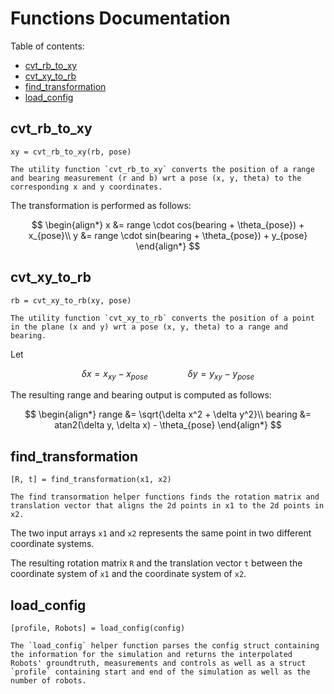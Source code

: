 # Functions Documentation
Table of contents:
- [cvt_rb_to_xy](#cvt_rb_to_xy) 
- [cvt_xy_to_rb](#cvt_xy_to_rb)
- [find_transformation](#find_transformation)
- [load_config](#load_config)


## cvt_rb_to_xy

`xy = cvt_rb_to_xy(rb, pose)`
	
	The utility function `cvt_rb_to_xy` converts the position of a range and bearing measurement (r and b) wrt a pose (x, y, theta) to the corresponding x and y coordinates.

The transformation is performed as follows:

$$
\begin{align*}
x &= range \cdot cos(bearing + \theta_{pose}) + x_{pose}\\
y &= range \cdot sin(bearing + \theta_{pose}) + y_{pose}
\end{align*}
$$

## cvt_xy_to_rb

`rb = cvt_xy_to_rb(xy, pose)`
	
	The utility function `cvt_xy_to_rb` converts the position of a point in the plane (x and y) wrt a pose (x, y, theta) to a range and bearing.


Let

$$
\delta x = x_{xy} - x_{pose} \qquad\qquad \delta y = y_{xy} - y_{pose}
$$

The resulting range and bearing output is computed as follows:

$$
\begin{align*}
range &= \sqrt{\delta x^2 + \delta y^2}\\
bearing &= atan2(\delta y, \delta x) - \theta_{pose}
\end{align*}
$$

## find_transformation

`[R, t] = find_transformation(x1, x2)`

	The find transormation helper functions finds the rotation matrix and translation vector that aligns the 2d points in x1 to the 2d points in x2.

The two input arrays `x1` and `x2` represents the same point in two different coordinate systems.

The resulting rotation matrix `R` and the translation vector `t` between the coordinate system of `x1` and the coordinate system of `x2`.


## load_config

`[profile, Robots] = load_config(config)`

	The `load_config` helper function parses the config struct containing the information for the simulation and returns the interpolated Robots' groundtruth, measurements and controls as well as a struct `profile` containing start and end of the simulation as well as the number of robots.